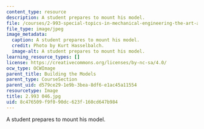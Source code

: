 ```yaml
---
content_type: resource
description: A student prepares to mount his model.
file: /courses/2-993-special-topics-in-mechanical-engineering-the-art-and-science-of-boat-design-january-iap-2007/8c476509f9f090dc623f160cd647b984_2993046.jpg
file_type: image/jpeg
image_metadata:
  caption: A student prepares to mount his model.
  credit: Photo by Kurt Hasselbalch.
  image-alt: A student prepares to mount his model.
learning_resource_types: []
license: https://creativecommons.org/licenses/by-nc-sa/4.0/
ocw_type: OCWImage
parent_title: Building the Models
parent_type: CourseSection
parent_uid: d579ce29-1e9b-3bea-8df6-e1ac45a11554
resourcetype: Image
title: 2.993 046.jpg
uid: 8c476509-f9f0-90dc-623f-160cd647b984
---
```

A student prepares to mount his model.